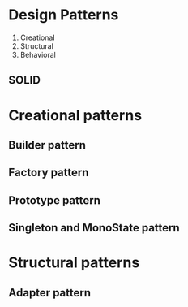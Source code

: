 # Design Patterns

1) Creational
2) Structural
3) Behavioral

## SOLID

# Creational patterns
## Builder pattern
## Factory pattern
## Prototype pattern
## Singleton and MonoState pattern

# Structural patterns
## Adapter pattern